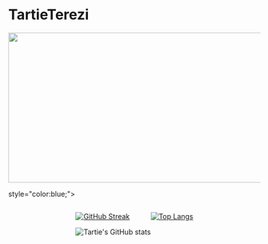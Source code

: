# TartieTerezi
 

<a href="https://github.com/devxb/gitanimals">
<img
  src="https://render.gitanimals.org/farms/TartieTerezi"
  width="1000"
  height="300"
/>
</a>
  

style="color:blue;">

<section style="display: flex;
	flex-direction: row;
	flex-wrap: wrap;
	justify-content: center;
	align-items: stretch;
	align-content: stretch;">
<div>

[![GitHub Streak](https://streak-stats.demolab.com?user=TartieTerezi&border_radius=4.2&locale=fr)](https://git.io/streak-stats)

![Tartie's GitHub stats](https://github-readme-stats.vercel.app/api?username=TartieTerezi&show_icons=true&theme=solarized-light)
</div>

[![Top Langs](https://github-readme-stats.vercel.app/api/top-langs/?username=TartieTerezi&theme=solarized-light)](https://github.com/anuraghazra/github-readme-stats)
</section>
